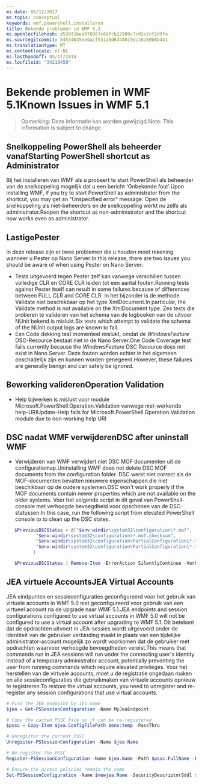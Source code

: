 ```yaml
---
ms.date: 06/12/2017
ms.topic: conceptual
keywords: wmf,powershell,installeren
title: Bekende problemen in WMF 5.1
ms.openlocfilehash: d53031bea978087c68fcb22989c7cd2e2cf2d9fa
ms.sourcegitcommit: 54534635eedacf531d8d6344019dc16a50b8b441
ms.translationtype: MT
ms.contentlocale: nl-NL
ms.lasthandoff: 05/17/2018
ms.locfileid: "34219450"
---
```

# <a name="known-issues-in-wmf-51"></a><span data-ttu-id="90ae9-103">Bekende problemen in WMF 5.1</span><span class="sxs-lookup"><span data-stu-id="90ae9-103">Known Issues in WMF 5.1</span></span> #

> <span data-ttu-id="90ae9-104">Opmerking: Deze informatie kan worden gewijzigd.</span><span class="sxs-lookup"><span data-stu-id="90ae9-104">Note: This information is subject to change.</span></span>

## <a name="starting-powershell-shortcut-as-administrator"></a><span data-ttu-id="90ae9-105">Snelkoppeling PowerShell als beheerder vanaf</span><span class="sxs-lookup"><span data-stu-id="90ae9-105">Starting PowerShell shortcut as Administrator</span></span>
<span data-ttu-id="90ae9-106">Bij het installeren van WMF als u probeert te start PowerShell als beheerder van de snelkoppeling mogelijk dat u een bericht 'Onbekende fout'.</span><span class="sxs-lookup"><span data-stu-id="90ae9-106">Upon installing WMF, if you try to start PowerShell as administrator from the shortcut, you may get an "Unspecified error" message.</span></span>
<span data-ttu-id="90ae9-107">Open de snelkoppeling als niet-beheerders en de snelkoppeling werkt nu zelfs als administrator.</span><span class="sxs-lookup"><span data-stu-id="90ae9-107">Reopen the shortcut as non-administrator and the shortcut now works even as administrator.</span></span>

## <a name="pester"></a><span data-ttu-id="90ae9-108">Lastige</span><span class="sxs-lookup"><span data-stu-id="90ae9-108">Pester</span></span>
<span data-ttu-id="90ae9-109">In deze release zijn er twee problemen die u houden moet rekening wanneer u Pester op Nano Server:</span><span class="sxs-lookup"><span data-stu-id="90ae9-109">In this release, there are two issues you should be aware of when using Pester on Nano Server:</span></span>

* <span data-ttu-id="90ae9-110">Tests uitgevoerd tegen Pester zelf kan vanwege verschillen tussen volledige CLR en CORE CLR leiden tot een aantal fouten.</span><span class="sxs-lookup"><span data-stu-id="90ae9-110">Running tests against Pester itself can result in some failures because of differences between FULL CLR and CORE CLR.</span></span> <span data-ttu-id="90ae9-111">In het bijzonder is de methode Validate niet beschikbaar op het type XmlDocument.</span><span class="sxs-lookup"><span data-stu-id="90ae9-111">In particular, the Validate method is not available on the XmlDocument type.</span></span> <span data-ttu-id="90ae9-112">Zes tests die proberen te valideren van het schema van de logboeken van de uitvoer NUnit bekend is mislukt.</span><span class="sxs-lookup"><span data-stu-id="90ae9-112">Six tests which attempt to validate the schema of the NUnit output logs are known to fail.</span></span>
* <span data-ttu-id="90ae9-113">Een Code dekking test momenteel mislukt, omdat de *WindowsFeature* DSC-Resource bestaat niet in de Nano Server.</span><span class="sxs-lookup"><span data-stu-id="90ae9-113">One Code Coverage test fails currently because the *WindowsFeature* DSC Resource does not exist in Nano Server.</span></span> <span data-ttu-id="90ae9-114">Deze fouten worden echter in het algemeen onschadelijk zijn en kunnen worden genegeerd.</span><span class="sxs-lookup"><span data-stu-id="90ae9-114">However, these failures are generally benign and can safely be ignored.</span></span>

## <a name="operation-validation"></a><span data-ttu-id="90ae9-115">Bewerking valideren</span><span class="sxs-lookup"><span data-stu-id="90ae9-115">Operation Validation</span></span>

* <span data-ttu-id="90ae9-116">Help bijwerken is mislukt voor module Microsoft.PowerShell.Operation.Validation vanwege niet-werkende help-URI</span><span class="sxs-lookup"><span data-stu-id="90ae9-116">Update-Help fails for Microsoft.PowerShell.Operation.Validation module due to non-working help URI</span></span>

## <a name="dsc-after-uninstall-wmf"></a><span data-ttu-id="90ae9-117">DSC nadat WMF verwijderen</span><span class="sxs-lookup"><span data-stu-id="90ae9-117">DSC after uninstall WMF</span></span>
* <span data-ttu-id="90ae9-118">Verwijderen van WMF verwijdert niet DSC MOF documenten uit de configuratiemap.</span><span class="sxs-lookup"><span data-stu-id="90ae9-118">Uninstalling WMF does not delete DSC MOF documents from the configuration folder.</span></span> <span data-ttu-id="90ae9-119">DSC werkt niet correct als de MOF-documenten bevatten nieuwere eigenschappen die niet beschikbaar op de oudere systemen.</span><span class="sxs-lookup"><span data-stu-id="90ae9-119">DSC won't work properly if the MOF documents contain newer properties which are not available on the older systems.</span></span> <span data-ttu-id="90ae9-120">Voer het volgende script in dit geval van PowerShell-console met verhoogde bevoegdheid voor opschonen van de DSC-statussen.</span><span class="sxs-lookup"><span data-stu-id="90ae9-120">In this case, run the following script from elevated PowerShell console to to clean up the DSC states.</span></span>
 ```powershell
    $PreviousDSCStates = @("$env:windir\system32\configuration\*.mof",
            "$env:windir\system32\configuration\*.mof.checksum",
            "$env:windir\system32\configuration\PartialConfiguration\*.mof",
            "$env:windir\system32\configuration\PartialConfiguration\*.mof.checksum"
           )

    $PreviousDSCStates | Remove-Item -ErrorAction SilentlyContinue -Verbose
 ```

## <a name="jea-virtual-accounts"></a><span data-ttu-id="90ae9-121">JEA virtuele Accounts</span><span class="sxs-lookup"><span data-stu-id="90ae9-121">JEA Virtual Accounts</span></span>
<span data-ttu-id="90ae9-122">JEA eindpunten en sessieconfiguraties geconfigureerd voor het gebruik van virtuele accounts in WMF 5.0 niet geconfigureerd voor gebruik van een virtueel account na de upgrade naar WMF 5.1.</span><span class="sxs-lookup"><span data-stu-id="90ae9-122">JEA endpoints and session configurations configured to use virtual accounts in WMF 5.0 will not be configured to use a virtual account after upgrading to WMF 5.1.</span></span>
<span data-ttu-id="90ae9-123">Dit betekent dat de opdrachten uitvoert in JEA-sessies wordt uitgevoerd onder de identiteit van de gebruiker verbinding maakt in plaats van een tijdelijke administrator-account mogelijk zo wordt voorkomen dat de gebruiker met opdrachten waarvoor verhoogde bevoegdheden vereist.</span><span class="sxs-lookup"><span data-stu-id="90ae9-123">This means that commands run in JEA sessions will run under the connecting user's identity instead of a temporary administrator account, potentially preventing the user from running commands which require elevated privileges.</span></span>
<span data-ttu-id="90ae9-124">Voor het herstellen van de virtuele accounts, moet u de registratie ongedaan maken en alle sessieconfiguraties die gebruikmaken van virtuele accounts opnieuw te registreren.</span><span class="sxs-lookup"><span data-stu-id="90ae9-124">To restore the virtual accounts, you need to unregister and re-register any session configurations that use virtual accounts.</span></span>

```powershell
# Find the JEA endpoint by its name
$jea = Get-PSSessionConfiguration -Name MyJeaEndpoint

# Copy the cached PSSC file so it can be re-registered
$pssc = Copy-Item $jea.ConfigFilePath $env:temp -PassThru

# Unregister the current PSSC
Unregister-PSSessionConfiguration -Name $jea.Name

# Re-register the PSSC
Register-PSSessionConfiguration -Name $jea.Name -Path $pssc.FullName -Force

# Ensure the access policies remain the same
Set-PSSessionConfiguration -Name $newjea.Name -SecurityDescriptorSddl $jea.SecurityDescriptorSddl
```
